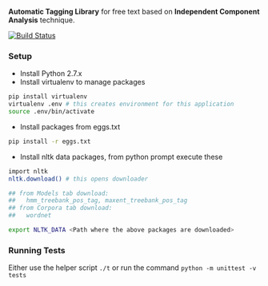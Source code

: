 __Automatic Tagging Library__ for free text based on __Independent Component Analysis__ technique. 

[![Build Status](https://travis-ci.org/katta/watson.png?branch=master)](https://travis-ci.org/katta/watson)

### Setup

* Install Python 2.7.x
* Install virtualenv to manage packages

```bash
pip install virtualenv
virtualenv .env # this creates environment for this application
source .env/bin/activate 
```

* Install packages from eggs.txt

```bash
pip install -r eggs.txt
```

* Install nltk data packages, from python prompt execute these

```bash
import nltk
nltk.download() # this opens downloader

## from Models tab download:
##   hmm_treebank_pos_tag, maxent_treebank_pos_tag
## from Corpora tab download:
##   wordnet

export NLTK_DATA <Path where the above packages are downloaded>
```

### Running Tests

Either use the helper script `./t` or run the command `python -m unittest -v tests`